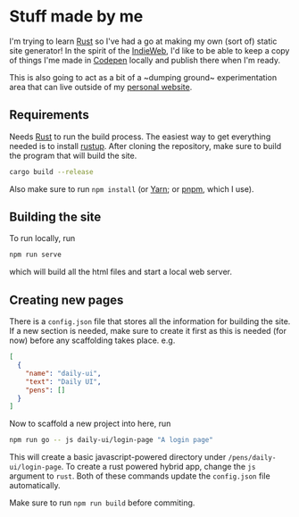 # Stuff made by me

I'm trying to learn [Rust](https://www.rust-lang.org/) so I've had a go at making my own (sort of) static site generator! In the spirit of the [IndieWeb](https://indieweb.org/), I'd like to be able to keep a copy of things I'me made in [Codepen]() locally and publish there when I'm ready.

This is also going to act as a bit of a ~dumping ground~ experimentation area that can live outside of my [personal website](https://bl-rd.dev/).

## Requirements

Needs [Rust](https://www.rust-lang.org/) to run the build process. The easiest way to get everything needed is to install [rustup](https://rustup.rs/). After cloning the repository, make sure to build the program that will build the site.

```bash
cargo build --release
```

Also make sure to run `npm install` (or [Yarn](https://yarnpkg.com/); or [pnpm](https://pnpm.js.org/), which I use).

## Building the site

To run locally, run

```bash
npm run serve
```

which will build all the html files and start a local web server.

## Creating new pages

There is a `config.json` file that stores all the information for building the site. If a new section is needed, make sure to create it first as this is needed (for now) before any scaffolding takes place. e.g.

```json
[
  {
    "name": "daily-ui",
    "text": "Daily UI",
    "pens": []
  }
]
```

Now to scaffold a new project into here, run

```bash
npm run go -- js daily-ui/login-page "A login page"
```
This will create a basic javascript-powered directory under `/pens/daily-ui/login-page`. To create a rust powered hybrid app, change the `js` argument to `rust`. Both of these commands update the `config.json` file automatically.

Make sure to run `npm run build` before commiting.